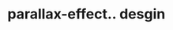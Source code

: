 # parallax-effect.. desgin                                                                                                                                                                                                      
